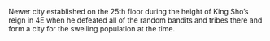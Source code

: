 Newer city established on the 25th floor during the height of King Sho’s reign in 4E when he defeated all of the random bandits and tribes there and form a city for the swelling population at the time.